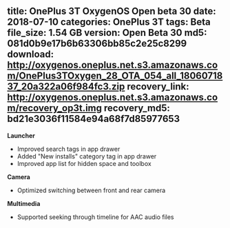 title: OnePlus 3T OxygenOS Open beta 30
date: 2018-07-10
categories: OnePlus 3T
tags: Beta
file_size: 1.54 GB
version: Open Beta 30
md5: 081d0b9e17b6b63306bb85c2e25c8299
download: http://oxygenos.oneplus.net.s3.amazonaws.com/OnePlus3TOxygen_28_OTA_054_all_1806071837_20a322a06f984fc3.zip
recovery_link: http://oxygenos.oneplus.net.s3.amazonaws.com/recovery_op3t.img
recovery_md5: bd21e3036f11584e94a68f7d85977653
---
**Launcher**
* Improved search tags in app drawer
* Added "New installs" category tag in app drawer
* Improved app list for hidden space and toolbox

**Camera**
* Optimized switching between front and rear camera

**Multimedia**
* Supported seeking through timeline for AAC audio files
